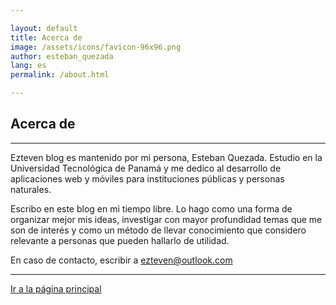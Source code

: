 ```yaml
---

layout: default
title: Acerca de
image: /assets/icons/favicon-96x96.png
author: esteban_quezada
lang: es
permalink: /about.html

---
```


## Acerca de

---

Ezteven blog es mantenido por mi persona, Esteban Quezada. Estudio en la Universidad Tecnológica de Panamá y me dedico al desarrollo de aplicaciones web y móviles para instituciones públicas y personas naturales.

Escribo en este blog en mi tiempo libre. Lo hago como una forma de organizar mejor mis ideas, investigar con mayor profundidad temas que me son de interés y como un método de llevar conocimiento que considero relevante a personas que pueden hallarlo de utilidad.

En caso de contacto, escribir a [ezteven@outlook.com](mailto:ezteven@outlook.com)

---

<div class="pagination">
<a href="{{ site.data.i18n.url_prefix[page.lang] }}/" class="paginate-btn">Ir a la página principal</a>
</div>